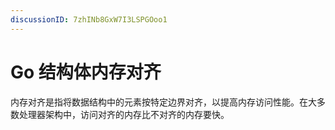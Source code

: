 ```yaml
---
discussionID: 7zhINb8GxW7I3LSPGOoo1
---
```

# Go 结构体内存对齐

内存对齐是指将数据结构中的元素按特定边界对齐，以提高内存访问性能。在大多数处理器架构中，访问对齐的内存比不对齐的内存要快。